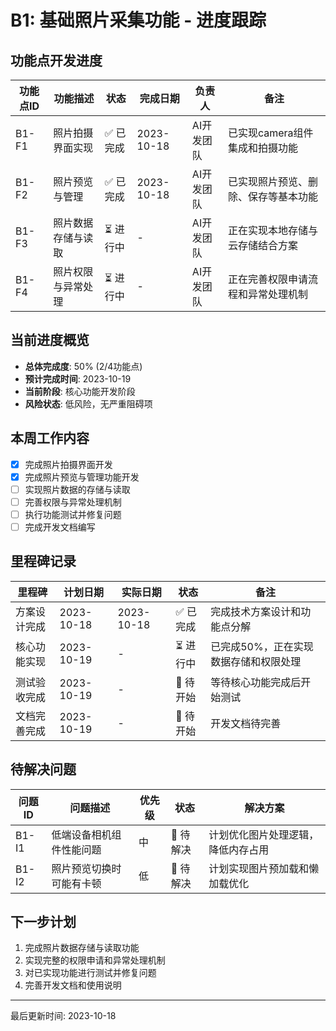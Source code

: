 # B1: 基础照片采集功能 - 进度跟踪

## 功能点开发进度

| 功能点ID | 功能描述 | 状态 | 完成日期 | 负责人 | 备注 |
|---------|---------|------|---------|-------|------|
| B1-F1 | 照片拍摄界面实现 | ✅ 已完成 | 2023-10-18 | AI开发团队 | 已实现camera组件集成和拍摄功能 |
| B1-F2 | 照片预览与管理 | ✅ 已完成 | 2023-10-18 | AI开发团队 | 已实现照片预览、删除、保存等基本功能 |
| B1-F3 | 照片数据存储与读取 | ⏳ 进行中 | - | AI开发团队 | 正在实现本地存储与云存储结合方案 |
| B1-F4 | 照片权限与异常处理 | ⏳ 进行中 | - | AI开发团队 | 正在完善权限申请流程和异常处理机制 |

## 当前进度概览

- **总体完成度**: 50% (2/4功能点)
- **预计完成时间**: 2023-10-19
- **当前阶段**: 核心功能开发阶段
- **风险状态**: 低风险，无严重阻碍项

## 本周工作内容

- [x] 完成照片拍摄界面开发
- [x] 完成照片预览与管理功能开发
- [ ] 实现照片数据的存储与读取
- [ ] 完善权限与异常处理机制
- [ ] 执行功能测试并修复问题
- [ ] 完成开发文档编写

## 里程碑记录

| 里程碑 | 计划日期 | 实际日期 | 状态 | 备注 |
|-------|---------|---------|------|------|
| 方案设计完成 | 2023-10-18 | 2023-10-18 | ✅ 已完成 | 完成技术方案设计和功能点分解 |
| 核心功能实现 | 2023-10-19 | - | ⏳ 进行中 | 已完成50%，正在实现数据存储和权限处理 |
| 测试验收完成 | 2023-10-19 | - | 🔄 待开始 | 等待核心功能完成后开始测试 |
| 文档完善完成 | 2023-10-19 | - | 🔄 待开始 | 开发文档待完善 |

## 待解决问题

| 问题ID | 问题描述 | 优先级 | 状态 | 解决方案 |
|-------|---------|-------|------|---------|
| B1-I1 | 低端设备相机组件性能问题 | 中 | 🔄 待解决 | 计划优化图片处理逻辑，降低内存占用 |
| B1-I2 | 照片预览切换时可能有卡顿 | 低 | 🔄 待解决 | 计划实现图片预加载和懒加载优化 |

## 下一步计划

1. 完成照片数据存储与读取功能
2. 实现完整的权限申请和异常处理机制
3. 对已实现功能进行测试并修复问题
4. 完善开发文档和使用说明

---

最后更新时间: 2023-10-18 